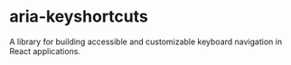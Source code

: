 # aria-keyshortcuts
A library for building accessible and customizable keyboard navigation in React applications.
